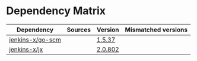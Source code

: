 # Dependency Matrix

Dependency | Sources | Version | Mismatched versions
---------- | ------- | ------- | -------------------
[jenkins-x/go-scm](https://github.com/jenkins-x/go-scm.git) |  | [1.5.37]() | 
[jenkins-x/jx](https://github.com/jenkins-x/jx.git) |  | [2.0.802](https://github.com/jenkins-x/jx/releases/tag/v2.0.802) | 
